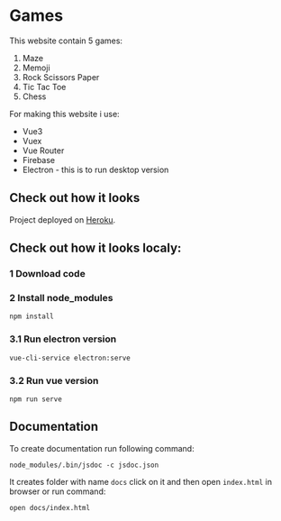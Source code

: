 # Games
This website contain 5 games:
1. Maze
2. Memoji
3. Rock Scissors Paper
4. Tic Tac Toe
5. Chess

For making this website i use:
* Vue3
* Vuex
* Vue Router
* Firebase
* Electron - this is to run desktop version

## Check out how it looks 
Project deployed on [Heroku](https://develcoolgames.herokuapp.com/#/).

## Check out how it looks localy:
### 1 Download code 
### 2 Install node_modules
```
npm install
```

### 3.1 Run electron version 
```
vue-cli-service electron:serve
```


### 3.2 Run vue version 
```
npm run serve
```

## Documentation
To create documentation run following command:
```
node_modules/.bin/jsdoc -c jsdoc.json
```
It creates folder with name `docs` click on it and then open `index.html` in browser or run command:
```
open docs/index.html
```